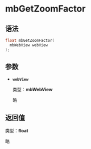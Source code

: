 # mbGetZoomFactor

## 语法

``` cpp
float mbGetZoomFactor(
  mbWebView webView
);
```

## 参数

- **`webView`**

  类型：**mbWebView**

  略

## 返回值

类型：**float**

略
